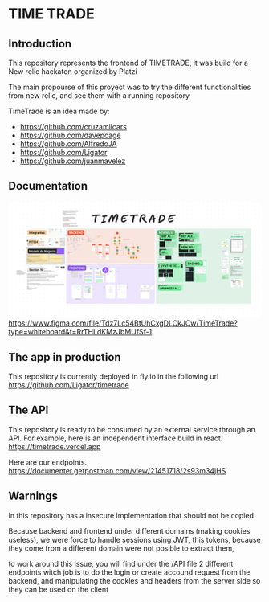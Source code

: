 # TIME TRADE

## Introduction

This repository represents the frontend of TIMETRADE,
it was build for a New relic hackaton organized by Platzi

The main propourse of this proyect was to try the different functionalities from new relic, and see them with a running repository


TimeTrade is an idea made by:

- https://github.com/cruzamilcars
- https://github.com/davepcage
- https://github.com/AlfredoJA
- https://github.com/Ligator
- https://github.com/juanmavelez

## Documentation
![figjam.png](public%2Ffigjam.png)
https://www.figma.com/file/Tdz7Lc54BtUhCxgDLCkJCw/TimeTrade?type=whiteboard&t=RrTHLdKMzJbMUfSf-1

## The app in production
This repository is currently deployed in fly.io in the following url
https://github.com/Ligator/timetrade

## The API
This repository is ready to be consumed by an external service through an API. For example, here is an independent interface build in react.
https://timetrade.vercel.app

Here are our endpoints.
https://documenter.getpostman.com/view/21451718/2s93m34jHS

## Warnings
In this repository has a insecure implementation that should not be copied

Because backend and frontend under different domains (making cookies useless), we were force to handle sessions using JWT, this tokens, because they come from a different domain were not posible to extract them,

to work around this issue, you will find under the /API file 2 different endpoints witch job is to do the login or create accound request from the backend, and manipulating the cookies and headers from the server side so they can be used on the client
